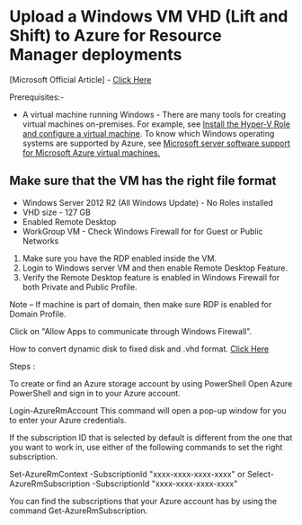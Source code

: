# Upload a Windows VM VHD (Lift and Shift) to Azure for Resource Manager deployments

[Microsoft Official Article] - [Click Here]()

Prerequisites:-

*  A virtual machine running Windows - There are many tools for creating virtual machines on-premises.
For example, see [Install the Hyper-V Role and configure a virtual machine](https://technet.microsoft.com/library/hh846766.aspx).
To know which Windows operating systems are supported by Azure, see [Microsoft server software support for Microsoft Azure virtual machines.](https://support.microsoft.com/en-us/kb/2721672)

## Make sure that the VM has the right file format


* Windows Server 2012 R2 (All Windows Update) - No Roles installed
* VHD size - 127 GB
* Enabled Remote Desktop
* WorkGroup VM - Check Windows Firewall for for Guest or Public Networks

1. Make sure you have the RDP enabled inside the VM.
2. Login to Windows server VM and then enable Remote Desktop Feature.
3. Verify the Remote Desktop feature is enabled in Windows Firewall for both Private and Public Profile.

Note – If machine is part of domain, then make sure RDP is enabled for Domain Profile.

Click on "Allow Apps to communicate through Windows Firewall".



How to convert dynamic disk to fixed disk and .vhd format. [Click Here](https://technet.microsoft.com/en-us/library/ee941151(v=ws.10).aspx)


Steps :

To create or find an Azure storage account by using PowerShell
Open Azure PowerShell and sign in to your Azure account.


Login-AzureRmAccount
This command will open a pop-up window for you to enter your Azure credentials.

If the subscription ID that is selected by default is different from the one that you want to work in, use either of the following commands to set the right subscription.


Set-AzureRmContext -SubscriptionId "xxxx-xxxx-xxxx-xxxx"
or
Select-AzureRmSubscription -SubscriptionId "xxxx-xxxx-xxxx-xxxx"

You can find the subscriptions that your Azure account has by using the command Get-AzureRmSubscription.
